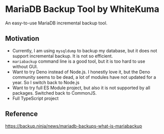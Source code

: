 # MariaDB Backup Tool by WhiteKuma

An easy-to-use MariaDB incremental backup tool.

## Motivation

- Currently, I am using `mysqldump` to backup my database, but it does not support incremental backup. It is not so efficient.
- `mariabackup` command line is a good tool, but it is too hard to use without GUI.
- Want to try Deno instead of Node.js. I honestly love it, but the Deno community seems to be dead, a lot of modules have not updated for a year. So I switch back to Node.js 
- Want to try full ES Module project, but also it is not supported by all packages. Switched back to CommonJS.
- Full TypeScript project

## Reference

https://backup.ninja/news/mariadb-backups-what-is-mariabackup
